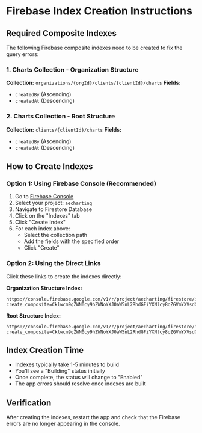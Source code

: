 # Firebase Index Creation Instructions

## Required Composite Indexes

The following Firebase composite indexes need to be created to fix the query errors:

### 1. Charts Collection - Organization Structure
**Collection:** `organizations/{orgId}/clients/{clientId}/charts`
**Fields:**
- `createdBy` (Ascending)
- `createdAt` (Descending)

### 2. Charts Collection - Root Structure  
**Collection:** `clients/{clientId}/charts`
**Fields:**
- `createdBy` (Ascending)
- `createdAt` (Descending)

## How to Create Indexes

### Option 1: Using Firebase Console (Recommended)
1. Go to [Firebase Console](https://console.firebase.google.com)
2. Select your project: `aecharting`
3. Navigate to Firestore Database
4. Click on the "Indexes" tab
5. Click "Create Index"
6. For each index above:
   - Select the collection path
   - Add the fields with the specified order
   - Click "Create"

### Option 2: Using the Direct Links
Click these links to create the indexes directly:

**Organization Structure Index:**
```
https://console.firebase.google.com/v1/r/project/aecharting/firestore/indexes?create_composite=Cklwcm9qZWN0cy9hZWNoYXJ0aW5nL2RhdGFiYXNlcy8oZGVmYXVsdCkvY29sbGVjdGlvbkdyb3Vwcy9jaGFydHMvaW5kZXhlcy9fEAEaDQoJY3JlYXRlZEJ5EAEaDQoJY3JlYXRlZEF0EAIaDAoIX19uYW1lX18QAg
```

**Root Structure Index:**
```
https://console.firebase.google.com/v1/r/project/aecharting/firestore/indexes?create_composite=Cklwcm9qZWN0cy9hZWNoYXJ0aW5nL2RhdGFiYXNlcy8oZGVmYXVsdCkvY29sbGVjdGlvbkdyb3Vwcy9jaGFydHMvaW5kZXhlcy9fEAEaDQoJY3JlYXRlZEJ5EAEaDQoJY3JlYXRlZEF0EAIaDAoIX19uYW1lX18QAg
```

## Index Creation Time
- Indexes typically take 1-5 minutes to build
- You'll see a "Building" status initially
- Once complete, the status will change to "Enabled"
- The app errors should resolve once indexes are built

## Verification
After creating the indexes, restart the app and check that the Firebase errors are no longer appearing in the console. 